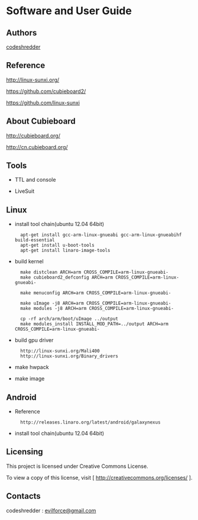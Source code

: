 Software and User Guide
==========================================================


Authors
----------

[codeshredder](https://github.com/codeshredder)


Reference
----------


http://linux-sunxi.org/

https://github.com/cubieboard2/

https://github.com/linux-sunxi


About Cubieboard
----------


http://cubieboard.org/

http://cn.cubieboard.org/


Tools
----------

* TTL and console




* LiveSuit





Linux
----------


* install tool chain(ubuntu 12.04 64bit)

        apt-get install gcc-arm-linux-gnueabi gcc-arm-linux-gnueabihf build-essential
        apt-get install u-boot-tools
        apt-get install linaro-image-tools

* build kernel

        make distclean ARCH=arm CROSS_COMPILE=arm-linux-gnueabi-
        make cubieboard2_defconfig ARCH=arm CROSS_COMPILE=arm-linux-gnueabi-
        
        make menuconfig ARCH=arm CROSS_COMPILE=arm-linux-gnueabi-
        
        make uImage -j8 ARCH=arm CROSS_COMPILE=arm-linux-gnueabi-
        make modules -j8 ARCH=arm CROSS_COMPILE=arm-linux-gnueabi-
        
        cp -rf arch/arm/boot/uImage ../output
        make modules_install INSTALL_MOD_PATH=../output ARCH=arm CROSS_COMPILE=arm-linux-gnueabi-


* build gpu driver

        http://linux-sunxi.org/Mali400
        http://linux-sunxi.org/Binary_drivers


* make hwpack




* make image





Android
----------

* Reference

        http://releases.linaro.org/latest/android/galaxynexus


* install tool chain(ubuntu 12.04 64bit)
 



Licensing
----------

This project is licensed under Creative Commons License.

To view a copy of this license, visit [ http://creativecommons.org/licenses/ ].


Contacts
----------

codeshredder  : evilforce@gmail.com
